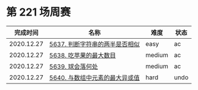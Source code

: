 # 第 221 场周赛

**完成时间**|**名称**|**难度**|**状态**
------------|--------|--------|--------
2020.12.27|[5637. 判断字符串的两半是否相似](./5637.%20判断字符串的两半是否相似)|easy|ac
2020.12.27|[5638. 吃苹果的最大数目](./5638.%20吃苹果的最大数目)|medium|ac
2020.12.27|[5639. 球会落何处](./5639.%20球会落何处)|medium|ac
2020.12.27|[5640. 与数组中元素的最大异或值](./5640.%20与数组中元素的最大异或值)|hard|undo
